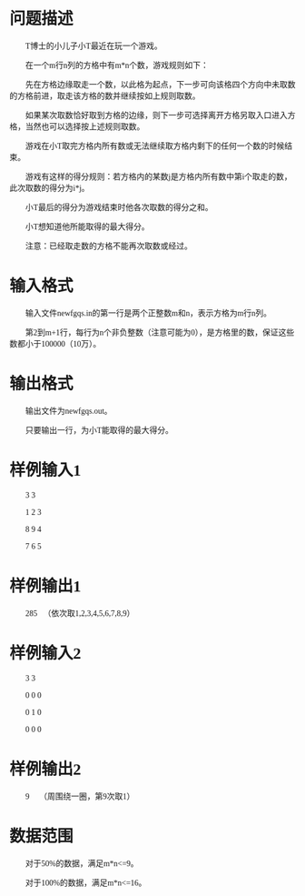 
<p align="center" style="text-align:center;">
	
# 问题描述


</p>
<p style="text-indent:21.0pt;">
	<span style="font-family:&#39;Microsoft YaHei&#39;;">T</span><span style="font-family:宋体;"><span style="font-family:Microsoft YaHei;">博士的小儿子小</span><span style="font-family:&#39;Microsoft YaHei&#39;;">T</span><span style="font-family:Microsoft YaHei;">最近在玩一个游戏。</span><span></span></span>
</p>
<p style="text-indent:21.0pt;">
	<span style="font-family:宋体;"><span style="font-family:Microsoft YaHei;">在一个</span><span style="font-family:&#39;Microsoft YaHei&#39;;">m</span><span style="font-family:Microsoft YaHei;">行</span><span style="font-family:&#39;Microsoft YaHei&#39;;">n</span><span style="font-family:Microsoft YaHei;">列的方格中有</span><span style="font-family:&#39;Microsoft YaHei&#39;;">m*n</span><span style="font-family:Microsoft YaHei;">个数，游戏规则如下：</span><span></span></span>
</p>
<p style="text-indent:21.0pt;">
	<span style="font-family:宋体;"><span style="font-family:Microsoft YaHei;">先在方格边缘取走一个数，以此格为起点，下一步可向该格四个方向中未取数的方格前进，取走该方格的数并继续按如上规则取数。</span><span></span></span>
</p>
<p style="text-indent:21.0pt;">
	<span style="font-family:宋体;"><span style="font-family:Microsoft YaHei;">如果某次取数恰好取到方格的边缘，则下一步可选择离开方格另取入口进入方格，当然也可以选择按上述规则取数。</span><span></span></span>
</p>
<p style="text-indent:21.0pt;">
	<span style="font-family:宋体;"><span style="font-family:Microsoft YaHei;">游戏在小</span><span style="font-family:&#39;Microsoft YaHei&#39;;">T</span><span style="font-family:Microsoft YaHei;">取完方格内所有数或无法继续取方格内剩下的任何一个数的时候结束。</span><span></span></span>
</p>
<p style="text-indent:21.0pt;">
	<span style="font-family:宋体;"><span style="font-family:Microsoft YaHei;">游戏有这样的得分规则：若方格内的某数</span><span style="font-family:&#39;Microsoft YaHei&#39;;">j</span><span style="font-family:Microsoft YaHei;">是方格内所有数中第</span><span style="font-family:&#39;Microsoft YaHei&#39;;">i</span><span style="font-family:Microsoft YaHei;">个取走的数，此次取数的得分为</span><span style="font-family:&#39;Microsoft YaHei&#39;;">i*j</span><span style="font-family:Microsoft YaHei;">。</span><span></span></span>
</p>
<p style="text-indent:21.0pt;">
	<span style="font-family:宋体;"><span style="font-family:Microsoft YaHei;">小</span><span style="font-family:&#39;Microsoft YaHei&#39;;">T</span><span style="font-family:Microsoft YaHei;">最后的得分为游戏结束时他各次取数的得分之和。</span><span></span></span>
</p>
<p style="text-indent:21.0pt;">
	<span style="font-family:宋体;"><span style="font-family:Microsoft YaHei;">小</span><span style="font-family:&#39;Microsoft YaHei&#39;;">T</span><span style="font-family:Microsoft YaHei;">想知道他所能取得的最大得分。</span><span></span></span>
</p>
<p style="text-indent:21.0pt;">
	<span style="font-family:宋体;"><span style="font-family:Microsoft YaHei;">注意：已经取走数的方格不能再次取数或经过。</span><span></span></span>
</p>

# 输入格式


</p>
<p style="text-indent:21.0pt;">
	<span style="font-family:宋体;"><span style="font-family:Microsoft YaHei;">输入文件</span><span style="font-family:&#39;Microsoft YaHei&#39;;">newfgqs.in</span><span style="font-family:Microsoft YaHei;">的第一行是两个正整数</span><span style="font-family:&#39;Microsoft YaHei&#39;;">m</span><span style="font-family:Microsoft YaHei;">和</span><span style="font-family:&#39;Microsoft YaHei&#39;;">n</span><span style="font-family:Microsoft YaHei;">，表示方格为</span><span style="font-family:&#39;Microsoft YaHei&#39;;">m</span><span style="font-family:Microsoft YaHei;">行</span><span style="font-family:&#39;Microsoft YaHei&#39;;">n</span><span style="font-family:Microsoft YaHei;">列。</span><span></span></span>
</p>
<p style="text-indent:21.0pt;">
	<span style="font-family:宋体;"><span style="font-family:Microsoft YaHei;">第</span><span style="font-family:&#39;Microsoft YaHei&#39;;">2</span><span style="font-family:Microsoft YaHei;">到</span><span style="font-family:&#39;Microsoft YaHei&#39;;">m+1</span><span style="font-family:Microsoft YaHei;">行，每行为</span><span style="font-family:&#39;Microsoft YaHei&#39;;">n</span><span style="font-family:Microsoft YaHei;">个非负整数（注意可能为</span><span style="font-family:&#39;Microsoft YaHei&#39;;">0</span><span style="font-family:Microsoft YaHei;">），是方格里的数，保证这些数都小于</span><span style="font-family:&#39;Microsoft YaHei&#39;;">100000</span><span style="font-family:Microsoft YaHei;">（</span><span style="font-family:&#39;Microsoft YaHei&#39;;">10</span><span style="font-family:Microsoft YaHei;">万）。</span><span></span></span>
</p>

# 输出格式


</p>
<p style="text-indent:21.0pt;">
	<span style="font-family:宋体;"><span style="font-family:Microsoft YaHei;">输出文件为</span><span style="font-family:&#39;Microsoft YaHei&#39;;">newfgqs.out</span><span style="font-family:Microsoft YaHei;">。</span><span></span></span>
</p>
<p style="text-indent:21.0pt;">
	<span style="font-family:宋体;"><span style="font-family:Microsoft YaHei;">只要输出一行，为小</span><span style="font-family:&#39;Microsoft YaHei&#39;;">T</span><span style="font-family:Microsoft YaHei;">能取得的最大得分。</span><span></span></span>
</p>

# 样例输入</span><span style="font-family:&#39;Microsoft YaHei&#39;;">1</span><span style="font-family:Microsoft YaHei;">


</p>
<p style="text-indent:21.0pt;">
	<span style="font-family:&#39;Microsoft YaHei&#39;;">3 3</span>
</p>
<p style="text-indent:21.0pt;">
	<span style="font-family:&#39;Microsoft YaHei&#39;;">1 2 3</span>
</p>
<p style="text-indent:21.0pt;">
	<span style="font-family:&#39;Microsoft YaHei&#39;;">8 9 4</span>
</p>
<p style="text-indent:21.0pt;">
	<span style="font-family:&#39;Microsoft YaHei&#39;;">7 6 5</span>
</p>

# 样例输出</span><span style="font-family:&#39;Microsoft YaHei&#39;;">1</span><span style="font-family:Microsoft YaHei;">


</p>
<p style="text-indent:21.0pt;">
	<span style="font-family:&#39;Microsoft YaHei&#39;;">285   </span><span style="font-family:宋体;"><span style="font-family:Microsoft YaHei;">（依次取</span><span style="font-family:&#39;Microsoft YaHei&#39;;">1,2,3,4,5,6,7,8,9</span><span style="font-family:Microsoft YaHei;">）</span><span></span></span>
</p>

# 样例输入</span><span style="font-family:&#39;Microsoft YaHei&#39;;">2</span><span style="font-family:Microsoft YaHei;">


</p>
<p style="text-indent:21.0pt;">
	<span style="font-family:&#39;Microsoft YaHei&#39;;">3 3</span>
</p>
<p style="text-indent:21.0pt;">
	<span style="font-family:&#39;Microsoft YaHei&#39;;">0 0 0</span>
</p>
<p style="text-indent:21.0pt;">
	<span style="font-family:&#39;Microsoft YaHei&#39;;">0 1 0</span>
</p>
<p style="text-indent:21.0pt;">
	<span style="font-family:&#39;Microsoft YaHei&#39;;">0 0 0</span>
</p>

# 样例输出</span><span style="font-family:&#39;Microsoft YaHei&#39;;">2</span><span style="font-family:Microsoft YaHei;">


</p>
<p style="text-indent:21.0pt;">
	<span style="font-family:&#39;Microsoft YaHei&#39;;">9     </span><span style="font-family:宋体;"><span style="font-family:Microsoft YaHei;">（周围绕一圈，第</span><span style="font-family:&#39;Microsoft YaHei&#39;;">9</span><span style="font-family:Microsoft YaHei;">次取</span><span style="font-family:&#39;Microsoft YaHei&#39;;">1</span><span style="font-family:Microsoft YaHei;">）</span><span></span></span>
</p>

# 数据范围


</p>
<p style="text-indent:21.0pt;">
	<span style="font-family:宋体;"><span style="font-family:Microsoft YaHei;">对于</span><span style="font-family:&#39;Microsoft YaHei&#39;;">50%</span><span style="font-family:Microsoft YaHei;">的数据，满足</span><span style="font-family:&#39;Microsoft YaHei&#39;;">m*n&lt;=9</span><span style="font-family:Microsoft YaHei;">。</span><span></span></span>
</p>
<p style="text-indent:21.0pt;">
	<span style="font-family:宋体;"><span style="font-family:Microsoft YaHei;">对于</span><span style="font-family:&#39;Microsoft YaHei&#39;;">100%</span><span style="font-family:Microsoft YaHei;">的数据，满足</span><span style="font-family:&#39;Microsoft YaHei&#39;;">m*n&lt;=16</span><span style="font-family:Microsoft YaHei;">。</span><span></span></span>
</p>
